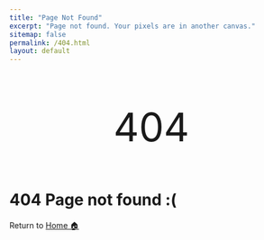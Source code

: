 ```yaml
---
title: "Page Not Found"
excerpt: "Page not found. Your pixels are in another canvas."
sitemap: false
permalink: /404.html
layout: default
---
```


<p style="text-align: center;font-size:500%;">404</p>

# 404 Page not found :(

Return to [Home 🏠](/)